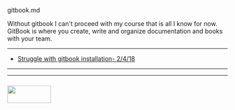 gitbook.md

Without gitbook I can't proceed with my course that is all I know for now. GitBook is where you create, write and organize documentation and books with your team.

___

* [Struggle with gitbook installation- 2/4/18](https://github.com/1n3ffbl3/study-journal-template/blob/master/PROJECTS/1-beginning.md)

___
___
### <a href="http://elewa.education/blog" target="_blank"><img src="https://user-images.githubusercontent.com/18554853/34921062-506450ae-f97d-11e7-875f-6feeb26ad72d.png" width="100" height="40"/></a>